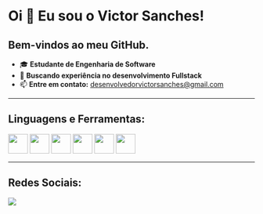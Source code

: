 # Oi 👋 Eu sou o Victor Sanches!

## Bem-vindos ao meu GitHub.

- 🎓 **Estudante de Engenharia de Software**  
- 🚀 **Buscando experiência no desenvolvimento Fullstack**  
- 📫 **Entre em contato:** desenvolvedorvictorsanches@gmail.com  
<!-- - 🌐 **Redes sociais:** [Meu Portfólio](https://seuportfoliolink.com) -->

---

## Linguagens e Ferramentas:
<p>
  <img src="https://cdn.jsdelivr.net/gh/devicons/devicon/icons/html5/html5-original.svg" width="40" height="40" />
  <img src="https://cdn.jsdelivr.net/gh/devicons/devicon/icons/css3/css3-original.svg" width="40" height="40" />
  <img src="https://cdn.jsdelivr.net/gh/devicons/devicon/icons/javascript/javascript-original.svg" width="40" height="40" />
  <img src="https://cdn.jsdelivr.net/gh/devicons/devicon/icons/jquery/jquery-original.svg" width="40" height="40" />
  <img src="https://cdn.jsdelivr.net/gh/devicons/devicon/icons/php/php-original.svg" width="40" height="40" />
  <img src="https://cdn.jsdelivr.net/gh/devicons/devicon/icons/java/java-original.svg" width="40" height="40" />
</p>

---

## Redes Sociais:
<p>
  <a href="https://www.linkedin.com/in/víctor-sanches-de-almeida-1220321b7/" target="_blank">
    <img src="https://img.shields.io/badge/LinkedIn-0077B5?style=for-the-badge&logo=linkedin&logoColor=white" />
  </a>
</p>
